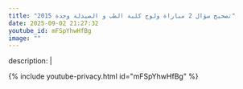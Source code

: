```yaml
---
title: "تصحيح سؤال 2 مباراة ولوج كلية الطب و الصيدلة وجدة 2015"
date: 2025-09-02 21:27:32 
youtube_id: mFSpYhwHfBg
image: ""
---
```

description: |
  
{% include youtube-privacy.html id="mFSpYhwHfBg" %}
